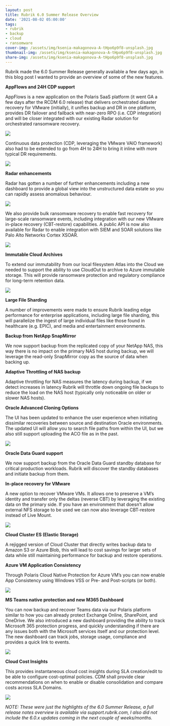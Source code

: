 ```yaml
---
layout: post
title: Rubrik 6.0 Summer Release Overview
date: '2021-08-02 05:00:00'
tags:
- rubrik
- backup
- cloud
- ransomware
cover-img: /assets/img/ksenia-makagonova-A-tHpo6p9f8-unsplash.jpg
thumbnail-img: /assets/img/ksenia-makagonova-A-tHpo6p9f8-unsplash.jpg
share-img: /assets/img/ksenia-makagonova-A-tHpo6p9f8-unsplash.jpg
---
```


Rubrik made the 6.0 Summer Release generally available a few days ago, in this blog post I wanted to provide an overview of some of the new features.

**AppFlows and 24H CDP support**

AppFlows is a new application on the Polaris SaaS platform (it went GA a few days after the RCDM 6.0 release) that delivers orchestrated disaster recovery for VMware (initially), it unifies backup and DR in one platform, provides DR failover and failback with near-zero RPO (i.e. CDP integration) and will be closer integrated with our existing Radar solution for orchestrated ransomware recovery.

<img src="/assets/img/appflows.png">

Continuous data protection (CDP, leveraging the VMware VAIO framework) also had to be extended to go from 4H to 24H to bring it inline with more typical DR requirements.

<img src="/assets/img/cdpsummer.png">

**Radar enhancements**

Radar has gotten a number of further enhancements including a new dashboard to provide a global view into the unstructured data estate so you can rapidly assess anomalous behaviour.

<img src="/assets/img/radar.png">

We also provide bulk ransomware recovery to enable fast recovery for large-scale ransomware events, including integration with our new VMware in-place recovery (CBT-restore) capabilities. A public API is now also available for Radar to enable integration with SIEM and SOAR solutions like Palo Alto Networks Cortex XSOAR.

<img src="/assets/img/xsoar.png">

**Immutable Cloud Archives**

To extend our immutability from our local filesystem Atlas into the Cloud we needed to support the ability to use CloudOut to archive to Azure immutable storage. This will provide ransomware protection and regulatory compliance for long-term retention data.

<img src="/assets/img/cloudoutimm.png">

**Large File Sharding**

A number of improvements were made to ensure Rubrik leading edge performance for enterprise applications, including large file sharding, this will parallelize the ingest of large individual files like those found in healthcare (e.g. EPIC), and media and entertainment environments.

**Backup from NetApp SnapMirror**

We now support backup from the replicated copy of your NetApp NAS, this way there is no impact on the primary NAS host during backup, we will leverage the read-only SnapMirror copy as the source of data when backing up.

**Adaptive Throttling of NAS backup**

Adaptive throttling for NAS measures the latency during backup, if we detect increases in latency Rubrik will throttle down ongoing file backups to reduce the load on the NAS host (typically only noticeable on older or slower NAS hosts).

**Oracle Advanced Cloning Options**

The UI has been updated to enhance the user experience when initiating dissimilar recoveries between source and destination Oracle environments. The updated UI will allow you to search file paths from within the UI, but we also still support uploading the ACO file as in the past.

<img src="/assets/img/oac.png">

**Oracle Data Guard support**

We now support backup from the Oracle Data Guard standby database for critical production workloads. Rubrik will discover the standby databases and initiate backup from them.

**In-place recovery for VMware**

A new option to recover VMware VMs. It allows one to preserve a VM’s identity and transfer only the deltas (reverse CBT) by leveraging the existing data on the primary side. If you have an environment that doesn’t allow external NFS storage to be used we can now also leverage CBT-restore instead of Live Mount.

<img src="/assets/img/cbtrestore.png">

**Cloud Cluster ES (Elastic Storage)**

A rejigged version of Cloud Cluster that directly writes backup data to Amazon S3 or Azure Blob, this will lead to cost savings for larger sets of data while still maintaining performance for backup and restore operations.

**Azure VM Application Consistency**

Through Polaris Cloud Native Protection for Azure VM’s you can now enable App Consistency using Windows VSS or Pre- and Post-scripts (or both).

<img src="/assets/img/azurevss.png">

**MS Teams native protection and new M365 Dashboard**

You can now backup and recover Teams data via our Polaris platform similar to how you can already protect Exchange Online, SharePoint, and OneDrive. We also introduced a new dashboard providing the ability to track Microsoft 365 protection progress, and quickly understanding if there are any issues both with the Microsoft services itself and our protection level. The new dashboard can track jobs, storage usage, compliance and provides a quick link to events.

<img src="/assets/img/teams.png">

**Cloud Cost Insights**

This provides instantaneous cloud cost insights during SLA creation/edit to be able to configure cost-optimal policies. CDM shall provide clear recommendations on when to enable or disable consolidation and compare costs across SLA Domains.

<img src="/assets/img/cloudcost.png">

_NOTE: These were just the highlights of the 6.0 Summer Release, a full release notes overview is available via support.rubrik.com, I also did not include the 6.0.x updates coming in the next couple of weeks/months._

